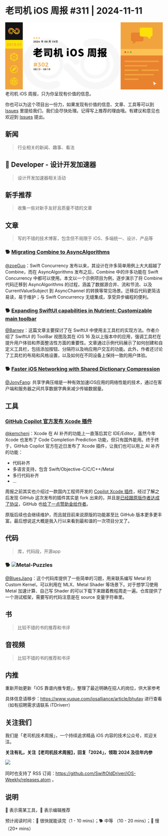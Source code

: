 # 老司机 iOS 周报 #311 | 2024-11-11

![ios-weekly](https://github.com/SwiftOldDriver/iOS-Weekly/blob/master/assets/weekly-header/302.jpg?raw=true)
老司机 iOS 周报，只为你呈现有价值的信息。

你也可以为这个项目出一份力，如果发现有价值的信息、文章、工具等可以到 [Issues](https://github.com/SwiftOldDriver/iOS-Weekly/issues) 里提给我们，我们会尽快处理。记得写上推荐的理由哦。有建议和意见也欢迎到 [Issues](https://github.com/SwiftOldDriver/iOS-Weekly/issues) 提出。

## 新闻

> 行业相关的新闻、趣事、看法

##  Developer - 设计开发加速器

> 设计开发加速器相关活动

## 新手推荐

> 收集一些对新手友好且质量不错的文章

## 文章

> 写的不错的技术博客，包含但不局限于 iOS、多端统一、设计、产品等

### 🐕 [Migrating Combine to AsyncAlgorithms](https://blog.jacobstechtavern.com/p/migrating-combine-to-asyncalgorithms)

[@zoeGuo](https://github.com/zoeGuo)：Swift Concurrency 发布以来，其设计在许多简单用例上大大超越了 Combine，而在 AsyncAlgorithms 发布之后，Combine 中的许多功能在 Swift Concurrency 中都可以使用。本文以一个示例项目为例，逐步演示了将 Combine 代码迁移到 AsyncAlgorithms 的过程，涵盖了数据源合并、流和节流、以及 CurrentValueSubject 到 AsyncChannel 的转换等常见场景。迁移后代码更简洁易读，易于维护；与 Swift Concurrency 无缝集成，享受异步编程的便利。

### 🐕 [Expanding SwiftUI capabilities in Nutrient: Customizable main toolbar](https://www.nutrient.io/blog/swiftui-main-toolbar/)

[@Barney](https://github.com/BarneyZhaoooo)：这篇文章主要探讨了在 SwiftUI 中使用主工具栏的实现方法。作者介绍了 SwiftUI 的 ToolBar 视图及其在 iOS 16 及以上版本中的应用，强调工具栏在提升用户体验和界面整洁性方面的重要性。文章通过示例代码展示了如何创建和自定义工具栏，包括添加按钮、分隔符以及响应用户交互的功能。此外，作者还讨论了工具栏的布局和风格设置，以及如何在不同设备上保持一致的用户体验。

### 🐕 [Faster iOS Networking with Shared Dictionary Compression](https://eisel.me/shared-dictionary-compression)
[@JonyFang](https://github.com/JonyFang): 共享字典压缩是一种有效加速iOS应用的网络性能的技术，通过在客户端和服务器之间共享数据字典来减少传输数据量。

## 工具

### [GitHub Copilot 官方发布 Xcode 插件](https://github.blog/changelog/2024-10-29-github-copilot-code-completion-in-xcode-is-now-available-in-public-preview/)

[@kemchenj](https://kemchenj.github.io/)：Xcode 在 AI 补齐的功能上一直落后其它 IDE/Editor，虽然今年 Xcode 也发布了  Code Completion Prediction 功能，但只有国外能用。终于终于，GitHub Copilot 官方在近日发布了 Xcode 插件，让我们也可以用上 AI 补齐的功能：

- 代码补齐
- 多语言支持，包含 Swift/Objective-C/C/C++/Metal
- 多行代码补齐
- ...

周报之前其实也介绍过一款国内工程师开发的 [Copilot Xcode 插件](https://github.com/intitni/CopilotForXcode)，经过了解之后发现 GitHub 这次发布的插件其实是 fork 出来的，并且是[已经跟原版作者达成了协议](https://github.com/intitni/CopilotForXcode/discussions/597)，GitHub 也[给了一点赞助金给作者](https://x.com/intitni/status/1851352010718880059)。

原版后续也会继续维护，而且就目前来说原版的功能甚至比 GitHub 版本更多更丰富。最后想说这大概是我入行以来看到最和谐的一次项目分叉了。

## 代码

> 库，代码段，开源app
### 🐕 ![Metal-Puzzles](https://github.com/abeleinin/Metal-Puzzles)
[@BluesJiang](https://github.com/bluesjiang)：这个代码库提供了一些简单的习题，用来联系编写 Metal 的 Custom Kernel，可以利用在 MLX、Metal Shader 等场景下。对于想学习使用 Metal 加速计算、自己写 Shader 的可以下载下来跟着教程周走一遍。仓库提供了一个测试框架，需要写的代码注意是在 source 变量字符串里。

## 书

> 比较不错的书的推荐和书评

## 音视频

> 比较不错的书的推荐和书评

## 内推

重新开始更新「iOS 靠谱内推专题」，整理了最近明确在招人的岗位，供大家参考

具体信息请移步：https://www.yuque.com/iosalliance/article/bhutav 进行查看（如有招聘需求请联系 iTDriverr）

## 关注我们

我们是「老司机技术周报」，一个持续追求精品 iOS 内容的技术公众号，欢迎关注。

**关注有礼，关注【老司机技术周报】，回复「2024」，领取 2024 及往年内参**

![](https://github.com/SwiftOldDriver/iOS-Weekly/blob/master/assets/qrcode_for_wechat.jpg?raw=true)

同时也支持了 RSS 订阅：https://github.com/SwiftOldDriver/iOS-Weekly/releases.atom 。

## 说明

🚧 表示需某工具，🌟 表示编辑推荐

预计阅读时间：🐎 很快就能读完（1 - 10 mins）；🐕 中等 （10 - 20 mins）；🐢 慢（20+ mins）
